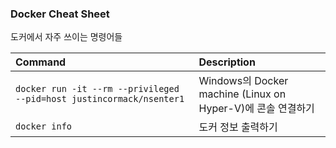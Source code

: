 ### Docker Cheat Sheet
도커에서 자주 쓰이는 명령어들

| Command | Description |
| :------------ | :------------ |
| `docker run -it --rm --privileged --pid=host justincormack/nsenter1` | Windows의 Docker machine (Linux on Hyper-V)에 콘솔 연결하기 |
| `docker info` | 도커 정보 출력하기 |


